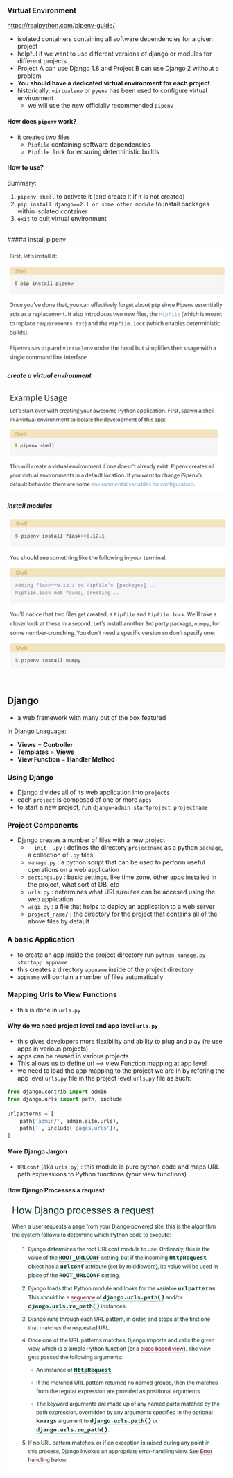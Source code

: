 ### Virtual Environment
https://realpython.com/pipenv-guide/
- isolated containers containing all software dependencies for a given project
- helpful if we want to use different versions of django or modules for different projects
- Project A can use Django 1.8 and Project B can use Django 2 without a
problem
- **You should have a dedicated virtual environment for each project**
- historically, `virtualenv` or `pyenv` has been used to configure virtual environment
  - we will use the new officially recommended `pipenv`


#### How does `pipenv` work?
- it creates two files
  - `Pipfile` containing software dependencies
  - `Pipfile.lock` for ensuring deterministic builds

#### How to use?

Summary:
1) `pipenv shell` to activate it (and create it if it is not created)
2) `pip install django==2.1 or some other module` to install packages within isolated container
3) `exit` to quit virtual environment
<br>
##### install pipenv

![](assets/markdown-img-paste-20200527205704387.png)


##### create a virtual environment

![](assets/markdown-img-paste-20200527205750137.png)


##### install modules

![](assets/markdown-img-paste-20200527205907144.png)

<br>

## Django
- a web framework with many out of the box featured

In Django Lnaguage:
- **Views** = **Controller**
- **Templates** = **Views**
- **View Function** = **Handler Method**


### Using Django
- Django divides all of its web application into `projects`
- each `project` is composed of one or more `apps`
- to start a new project, run `django-admin startproject projectname`

### Project Components
- Django creates a number of files with a new project
  - `__init__.py` : defines the directory `projectname` as a python `package`, a collection of `.py` files
  - `manage.py` : a python script that can be used to perform useful operations on a web application
  - `settings.py` : basic settings, like time zone, other apps installed in the project, what sort of DB, etc
  - `urls.py` : determines what URLs/routes can be accesed using the web application
  - `wsgi.py` : a file that helps to deploy an application to a web server
  - `project_name/` : the directory for the project that contains all of the above files by default

### A basic Application
- to create an app inside the project directory run `python manage.py startapp appname`
- this creates a directory `appname` inside of the project directory
- `appname` will contain a number of files automatically




### Mapping Urls to View Functions
- this is done in `urls.py`

#### Why do we need project level and app level `urls.py`
- this gives developers more flexibility and ability to plug and play (re use apps in various projects)
- apps can be reused in various projects
- This allows us to define url --> view Function mapping at app level
- we need to load the app mapping to the project we are in by refering the app level `urls.py` file in the project level `urls.py` file as such:

```python
from django.contrib import admin
from django.urls import path, include

urlpatterns = [
    path('admin/', admin.site.urls),
    path('', include('pages.urls')),
]
```


#### More  Django Jargon
- `URLconf` (aka `urls.py`) : this module is pure python code and maps URL path expressions to Python functions (your view functions)


#### How Django Processes a request

![](assets/markdown-img-paste-20200527225743186.png)

